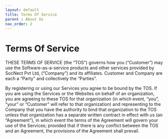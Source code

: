 ```yaml
---
layout: default
title: Terms Of Service
parent : About Us
nav_order: 2
---
```


Terms Of Service
==============

THESE TERMS OF SERVICE (the “TOS”) governs how you (“Customer”) may use the Software-as-a-service products and other services provided by SocNect Pvt Ltd, (“Company”) and its affiliates. Customer and Company are each a “Party” and collectively the “Parties”.

By registering or using our Services you agree to be bound by the TOS. If you are using the Services or the Websites on behalf of an organization, you are agreeing to these TOS for that organization (in which event, “you”, “your” or “Customer” will refer to that organization) and representing to the Company that you have the authority to bind that organization to the TOS unless that organization has a separate written contract in effect with us (an “Agreement”), in which event the terms of the Agreement will govern your use of the Services; provided that if there is any conflict between the TOS and an Agreement, the provisions of the Agreement shall prevail.
